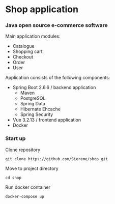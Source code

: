 # Shop application

### Java open source e-commerce software

Main application modules:
- Catalogue
- Shopping cart
- Checkout
- Order
- User

Application consists of the following components:
- Spring Boot 2.6.6 / backend application
  - Maven
  - PostgreSQL
  - Spring Data
  - Hibernate Ehcache
  - Spring Security
- Vue 3.2.13 / frontend application
- Docker

### Start up

Clone repository
```
git clone https://github.com/Siereme/shop.git
```
Move to project directory
```
cd shop
```
Run docker container
```
docker-compose up
```